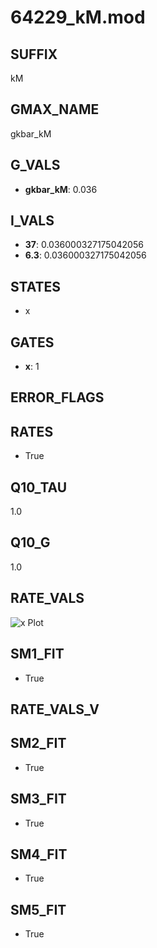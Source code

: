# 64229_kM.mod

## SUFFIX

kM

## GMAX_NAME

gkbar_kM

## G_VALS

- **gkbar_kM**: 0.036

## I_VALS

- **37**: 0.036000327175042056
- **6.3**: 0.036000327175042056

## STATES

- x

## GATES

- **x**: 1

## ERROR_FLAGS


## RATES

- True

## Q10_TAU

1.0

## Q10_G

1.0

## RATE_VALS

![x Plot](/Users/pbozelos/Dropbox/icg-Chai-Panos/supermodels/output_markdown_files/K/64229_kM.mod/images/x.png)

## SM1_FIT

- True

## RATE_VALS_V

## SM2_FIT

- True

## SM3_FIT

- True

## SM4_FIT

- True

## SM5_FIT

- True


